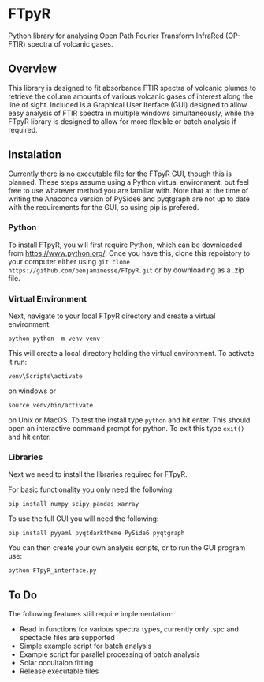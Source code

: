 # FTpyR
Python library for analysing Open Path Fourier Transform InfraRed (OP-FTIR) spectra of volcanic gases.

## Overview
This library is designed to fit absorbance FTIR spectra of volcanic plumes to retrieve the column amounts of various volcanic gases of interest along the line of sight. Included is a Graphical User Iterface (GUI) designed to allow easy analysis of FTIR spectra in multiple windows simultaneously, while the FTpyR library is designed to allow for more flexible or batch analysis if required.

## Instalation
Currently there is no executable file for the FTpyR GUI, though this is planned. These steps assume using a Python virtual environment, but feel free to use whatever method you are familiar with. Note that at the time of writing the Anaconda version of PySide6 and pyqtgraph are not up to date with the requirements for the GUI, so using pip is prefered. 

### Python
To install FTpyR, you will first require Python, which can be downloaded from https://www.python.org/. Once you have this, clone this repoistory to your computer either using `git clone https://github.com/benjaminesse/FTpyR.git` or by downloading as a .zip file.

### Virtual Environment
Next, navigate to your local FTpyR directory and create a virtual environment:
```
python python -m venv venv
```

This will create a local directory holding the virtual environment. To activate it run:
```
venv\Scripts\activate
```

on windows or
```
source venv/bin/activate
```

on Unix or MacOS. To test the install type `python` and hit enter. This should open an interactive command prompt for python. To exit this type `exit()` and hit enter.

### Libraries
Next we need to install the libraries required for FTpyR.

For basic functionality you only need the following:
```
pip install numpy scipy pandas xarray 
```

To use the full GUI you will need the following:
```
pip install pyyaml pyqtdarktheme PySide6 pyqtgraph
```

You can then create your own analysis scripts, or to run the GUI program use:
```
python FTpyR_interface.py
```

## To Do
The following features still require implementation:
- Read in functions for various spectra types, currently only .spc and spectacle files are supported
- Simple example script for batch analysis
- Example script for parallel processing of batch analysis
- Solar occultaion fitting
- Release executable files

